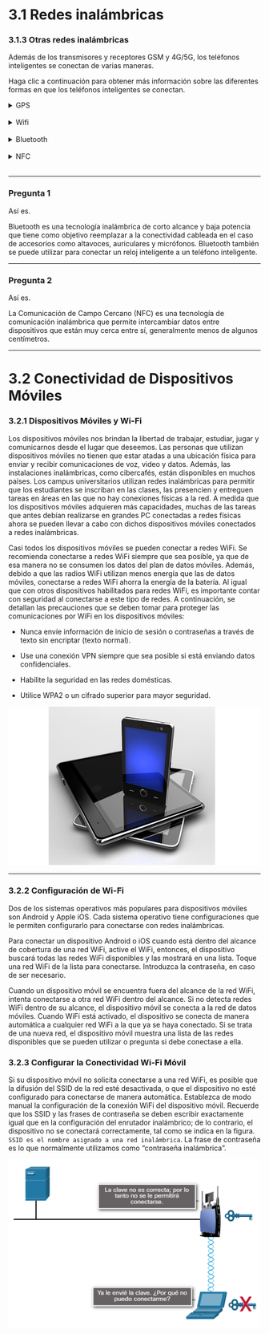 # 3.1 Redes inalámbricas

### 3.1.3 Otras redes inalámbricas
Además de los transmisores y receptores GSM y 4G/5G, los teléfonos inteligentes se conectan de varias maneras.

Haga clic a continuación para obtener más información sobre las diferentes formas en que los teléfonos inteligentes se conectan.


<details>
    <summary>GPS</summary>
    Sistema de posicionamiento global
    <br>
    <br>
    El GPS utiliza satélites para transmitir señales que cubren el globo. El teléfono inteligente puede recibir estas señales y calcular la ubicación del teléfono con una precisión de 10 metros.
    <div align="center">
        <a href="" target="_blank"><img src="recursos\modulo3\gps.png" style="width:50rem"></a>
    </div>
</details>  
<br>

<details>
        <summary>Wifi</summary>
        Wi-Fi
        <br>
        <br>
        Los transmisores y receptores Wi-Fi ubicados dentro del teléfono inteligente permiten que el teléfono se conecte a redes locales e Internet. Para recibir y enviar datos a través de una red Wi-Fi, el teléfono tiene que estar dentro del alcance de la señal proveniente de un punto de acceso a la red inalámbrica. Las redes Wi-Fi generalmente son privadas pero, a menudo, ofrecen zonas de cobertura para el acceso o público o de usuarios temporales. Una zona de cobertura es un área donde hay señales Wi-Fi disponibles. Las conexiones de red Wi-Fi en el teléfono son similares a las conexiones de red en una computadora portátil.
<div align="center">
    <a href="" target="_blank"><img src="recursos\modulo3\wifi.png" style="width:50rem"></a>
</div>
</details>  
 <br>

<details>
        <summary>Bluetooth</summary>
        Bluetooth
        <br>
        <br>
        Bluetooth es una tecnología inalámbrica de corto alcance y baja potencia que tiene como objetivo reemplazar a la conectividad cableada en el caso de accesorios como altavoces, auriculares y micrófonos. Bluetooth también se puede utilizar para conectar un reloj inteligente a un teléfono inteligente. Dado que la tecnología Bluetooth se puede usar para transmitir datos y voz, se la puede utilizar para crear redes locales pequeñas. Bluetooth es una tecnología inalámbrica que permite que los dispositivos se comuniquen a través de distancias cortas. Se pueden conectar varios dispositivos al mismo tiempo con Bluetooth.
    <div align="center">
        <a href="" target="_blank"><img src="recursos\modulo3\bluetooth.png" style="width:50rem"></a>
    </div>
</details>  
 <br>

 <details>
        <summary>NFC</summary>
        La Comunicación de Campo Cercano (NFC) es una tecnología de comunicación inalámbrica que permite intercambiar datos entre dispositivos que están muy cerca entre sí, generalmente menos de algunos centímetros. Por ejemplo, NFC se puede utilizar para conectar un teléfono inteligente y un sistema de pago. NFC usa campos electromagnéticos para transmitir datos
        <div align="center">
            <a href="" target="_blank"><img src="recursos\modulo3\NFC.png" style="width:50rem"></a>
        </div>
</details>  
 <br>

---
### Pregunta 1
Así es.

Bluetooth es una tecnología inalámbrica de corto alcance y baja potencia que tiene como objetivo reemplazar a la conectividad cableada en el caso de accesorios como altavoces, auriculares y micrófonos. Bluetooth también se puede utilizar para conectar un reloj inteligente a un teléfono inteligente.


---
### Pregunta 2
Así es.

La Comunicación de Campo Cercano (NFC) es una tecnología de comunicación inalámbrica que permite intercambiar datos entre dispositivos que están muy cerca entre sí, generalmente menos de algunos centímetros.

---
# 3.2 Conectividad de Dispositivos Móviles

### 3.2.1 Dispositivos Móviles y Wi-Fi
Los dispositivos móviles nos brindan la libertad de trabajar, estudiar, jugar y comunicarnos desde el lugar que deseemos. Las personas que utilizan dispositivos móviles no tienen que estar atadas a una ubicación física para enviar y recibir comunicaciones de voz, video y datos. Además, las instalaciones inalámbricas, como cibercafés, están disponibles en muchos países. Los campus universitarios utilizan redes inalámbricas para permitir que los estudiantes se inscriban en las clases, las presencien y entreguen tareas en áreas en las que no hay conexiones físicas a la red. A medida que los dispositivos móviles adquieren más capacidades, muchas de las tareas que antes debían realizarse en grandes PC conectadas a redes físicas ahora se pueden llevar a cabo con dichos dispositivos móviles conectados a redes inalámbricas.

Casi todos los dispositivos móviles se pueden conectar a redes WiFi. Se recomienda conectarse a redes WiFi siempre que sea posible, ya que de esa manera no se consumen los datos del plan de datos móviles. Además, debido a que las radios WiFi utilizan menos energía que las de datos móviles, conectarse a redes WiFi ahorra la energía de la batería. Al igual que con otros dispositivos habilitados para redes WiFi, es importante contar con seguridad al conectarse a este tipo de redes. A continuación, se detallan las precauciones que se deben tomar para proteger las comunicaciones por WiFi en los dispositivos móviles:

- Nunca envíe información de inicio de sesión o contraseñas a través de texto sin encriptar (texto normal).

- Use una conexión VPN siempre que sea posible si está enviando datos confidenciales.

- Habilite la seguridad en las redes domésticas.

- Utilice WPA2 o un cifrado superior para mayor seguridad.

<div align="center">
        <a href="" target="_blank"><img src="recursos\modulo3\3.2.1.png" style="width:50rem"></a>
</div>

---

### 3.2.2 Configuración de Wi-Fi

Dos de los sistemas operativos más populares para dispositivos móviles son Android y Apple iOS. Cada sistema operativo tiene configuraciones que le permiten configurarlo para conectarse con redes inalámbricas.


Para conectar un dispositivo Android o iOS cuando está dentro del alcance de cobertura de una red WiFi, active el WiFi, entonces, el dispositivo buscará todas las redes WiFi disponibles y las mostrará en una lista. Toque una red WiFi de la lista para conectarse. Introduzca la contraseña, en caso de ser necesario.

Cuando un dispositivo móvil se encuentra fuera del alcance de la red WiFi, intenta conectarse a otra red WiFi dentro del alcance. Si no detecta redes WiFi dentro de su alcance, el dispositivo móvil se conecta a la red de datos móviles. Cuando WiFi está activado, el dispositivo se conecta de manera automática a cualquier red WiFi a la que ya se haya conectado. Si se trata de una nueva red, el dispositivo móvil muestra una lista de las redes disponibles que se pueden utilizar o pregunta si debe conectase a ella.

### 3.2.3 Configurar la Conectividad Wi-Fi Móvil
Si su dispositivo móvil no solicita conectarse a una red WiFi, es posible que la difusión del SSID de la red esté desactivada, o que el dispositivo no esté configurado para conectarse de manera automática. Establezca de modo manual la configuración de la conexión WiFi del dispositivo móvil. Recuerde que los SSID y las frases de contraseña se deben escribir exactamente igual que en la configuración del enrutador inalámbrico; de lo contrario, el dispositivo no se conectará correctamente, tal como se indica en la figura. ```SSID es el nombre asignado a una red inalámbrica```. La frase de contraseña es lo que normalmente utilizamos como “contraseña inalámbrica”.

<div align="center">
        <a href="" target="_blank"><img src="recursos\modulo3\3.2.3.png" style="width:50rem"></a>
</div>